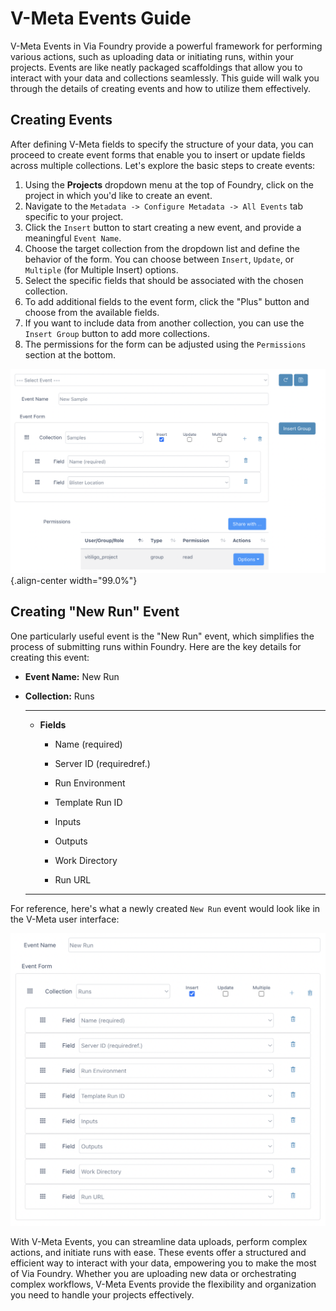 # V-Meta Events Guide

V-Meta Events in Via Foundry provide a powerful framework for performing various actions, such as uploading data or initiating runs, within your projects. Events are like neatly packaged scaffoldings that allow you to interact with your data and collections seamlessly. This guide will walk you through the details of creating events and how to utilize them effectively.

## Creating Events

After defining V-Meta fields to specify the structure of your data, you can proceed to create event forms that enable you to insert or update fields across multiple collections. Let's explore the basic steps to create events:

1. Using the **Projects** dropdown menu at the top of Foundry, click on the project in which you'd like to create an event.
2. Navigate to the `Metadata -> Configure Metadata -> All Events` tab specific to your project.
3. Click the `Insert` button to start creating a new event, and provide a meaningful `Event Name`.
4. Choose the target collection from the dropdown list and define the behavior of the form. You can choose between `Insert`, `Update`, or `Multiple` (for Multiple Insert) options.
5. Select the specific fields that should be associated with the chosen collection.
6. To add additional fields to the event form, click the "Plus" button and choose from the available fields.
7. If you want to include data from another collection, you can use the `Insert Group` button to add more collections.
8. The permissions for the form can be adjusted using the `Permissions` section at the bottom.

![image](../images/insert-events.png){.align-center width="99.0%"}

## Creating "New Run" Event

One particularly useful event is the "New Run" event, which simplifies the process of submitting runs within Foundry. Here are the key details for creating this event:

- **Event Name:** New Run
- **Collection:** Runs

  -----------------------------------------------------------------------
  - **Fields**
    - Name (required)

    - Server ID (requiredref.)

    - Run Environment

    - Template Run ID

    - Inputs

    - Outputs

    - Work Directory

    - Run URL
  -----------------------------------------------------------------------

For reference, here's what a newly created `New Run` event would look like in the V-Meta user interface:

![image](../images/insert-run-event.png)

With V-Meta Events, you can streamline data uploads, perform complex actions, and initiate runs with ease. These events offer a structured and efficient way to interact with your data, empowering you to make the most of Via Foundry. Whether you are uploading new data or orchestrating complex workflows, V-Meta Events provide the flexibility and organization you need to handle your projects effectively.

